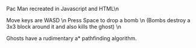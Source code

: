 Pac Man recreated in Javascript and HTML\n

Move keys are WASD \n
Press Space to drop a bomb \n
(Bombs destroy a 3x3 block around it and also kills the ghost) \n

Ghosts have a rudimentary a* pathfinding algorithm.
